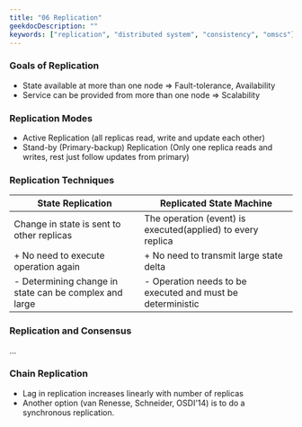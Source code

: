 ```yaml
---
title: "06 Replication"
geekdocDescription: ""
keywords: ["replication", "distributed system", "consistency", "omscs"]
---
```


### Goals of Replication

* State available at more than one node => Fault-tolerance, Availability
* Service can be provided from more than one node => Scalability

### Replication Modes

* Active Replication (all replicas read, write and update each other)
* Stand-by (Primary-backup) Replication (Only one replica reads and writes, rest just follow updates from primary)

### Replication Techniques

| State Replication                                      | Replicated State Machine                                    |
| ------------------------------------------------------ | ----------------------------------------------------------- |
| Change in state is sent to other replicas              | The operation (event) is executed(applied) to every replica |
| + No need to execute operation again                   | + No need to transmit large state delta                     |
| - Determining change in state can be complex and large | - Operation needs to be executed and must be deterministic  |

### Replication and Consensus

...

### Chain Replication

* Lag in replication increases linearly with number of replicas
* Another option (van Renesse, Schneider, OSDI'14) is to do a synchronous replication.